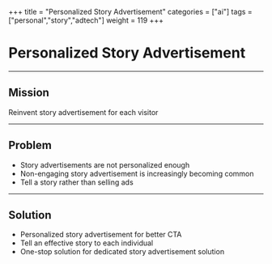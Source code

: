 +++
title = "Personalized Story Advertisement"
categories = ["ai"]
tags = ["personal","story","adtech"]
weight = 119
+++

# Personalized Story Advertisement

---

## Mission

Reinvent story advertisement for each visitor

---

## Problem

- Story advertisements are not personalized enough
- Non-engaging story advertisement is increasingly becoming common
- Tell a story rather than selling ads

---

## Solution

- Personalized story advertisement for better CTA
- Tell an effective story to each individual
- One-stop solution for dedicated story advertisement solution
